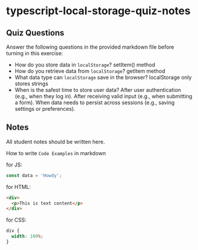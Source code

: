 # typescript-local-storage-quiz-notes

## Quiz Questions

Answer the following questions in the provided markdown file before turning in this exercise:

- How do you store data in `localStorage`?
  setItem() method
- How do you retrieve data from `localStorage`?
  getItem method
- What data type can `localStorage` save in the browser?
  localStorage only stores strings
- When is the safest time to store user data?
  After user authentication (e.g., when they log in).
  After receiving valid input (e.g., when submitting a form).
  When data needs to persist across sessions (e.g., saving settings or preferences).

## Notes

All student notes should be written here.

How to write `Code Examples` in markdown

for JS:

```javascript
const data = 'Howdy';
```

for HTML:

```html
<div>
  <p>This is text content</p>
</div>
```

for CSS:

```css
div {
  width: 100%;
}
```

